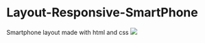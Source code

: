 # Layout-Responsive-SmartPhone
Smartphone layout made with html and css
 <img src="https://thumbs.dreamstime.com/b/zombaria-acima-da-parte-dianteira-do-iphone-caso-112299499.jpg">
